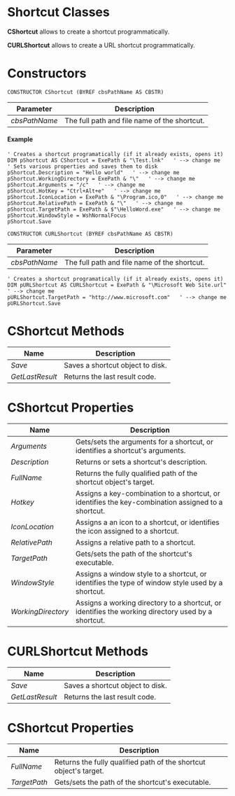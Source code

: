 # Shortcut Classes

**CShortcut** allows to create a shortcut programmatically.

**CURLShortcut** allows to create a URL shortcut programmatically.

# Constructors

```
CONSTRUCTOR CShortcut (BYREF cbsPathName AS CBSTR)
```

| Parameter  | Description |
| ---------- | ----------- |
| *cbsPathName* | The full path and file name of the shortcut. |

#### Example

```
' Creates a shortcut programatically (if it already exists, opens it)
DIM pShortcut AS CShortcut = ExePath & "\Test.lnk"   ' --> change me
' Sets various properties and saves them to disk
pShortcut.Description = "Hello world"   ' --> change me
pShortcut.WorkingDirectory = ExePath & "\"   ' --> change me
pShortcut.Arguments = "/c"   ' --> change me
pShortcut.HotKey = "Ctrl+Alt+e"   ' --> change me
pShortcut.IconLocation = ExePath & "\Program.ico,0"   ' --> change me
pShortcut.RelativePath = ExePath & "\"   ' --> change me
pShortcut.TargetPath = ExePath & $"\HelloWord.exe"   ' --> change me
pShortcut.WindowStyle = WshNormalFocus
pShortcut.Save
```

```
CONSTRUCTOR CURLShortcut (BYREF cbsPathName AS CBSTR)
```

| Parameter  | Description |
| ---------- | ----------- |
| *cbsPathName* | The full path and file name of the shortcut. |

```
' Creates a shortcut programatically (if it already exists, opens it)
DIM pURLShortcut AS CURLShortcut = ExePath & "\Microsoft Web Site.url"   ' --> change me
pURLShortcut.TargetPath = "http://www.microsoft.com"   ' --> change me
pURLShortcut.Save
```

# CShortcut Methods

| Name       | Description |
| ---------- | ----------- |
| *Save* | Saves a shortcut object to disk. |
| *GetLastResult* | Returns the last result code. |

# CShortcut Properties

| Name       | Description |
| ---------- | ----------- |
| *Arguments* | Gets/sets the arguments for a shortcut, or identifies a shortcut's arguments. |
| *Description* | Returns or sets a shortcut's description. |
| *FullName* | Returns the fully qualified path of the shortcut object's target. |
| *Hotkey* | Assigns a key-combination to a shortcut, or identifies the key-combination assigned to a shortcut. |
| *IconLocation* | Assigns a an icon to a shortcut, or identifies the icon assigned to a shortcut. |
| *RelativePath* | Assigns a relative path to a shortcut. |
| *TargetPath* | Gets/sets the path of the shortcut's executable. |
| *WindowStyle* | Assigns a window style to a shortcut, or identifies the type of window style used by a shortcut. |
| *WorkingDirectory* | Assigns a working directory to a shortcut, or identifies the working directory used by a shortcut. |

# CURLShortcut Methods

| Name       | Description |
| ---------- | ----------- |
| *Save* | Saves a shortcut object to disk. |
| *GetLastResult* | Returns the last result code. |

# CShortcut Properties

| Name       | Description |
| ---------- | ----------- |
| *FullName* | Returns the fully qualified path of the shortcut object's target. |
| *TargetPath* | Gets/sets the path of the shortcut's executable. |

